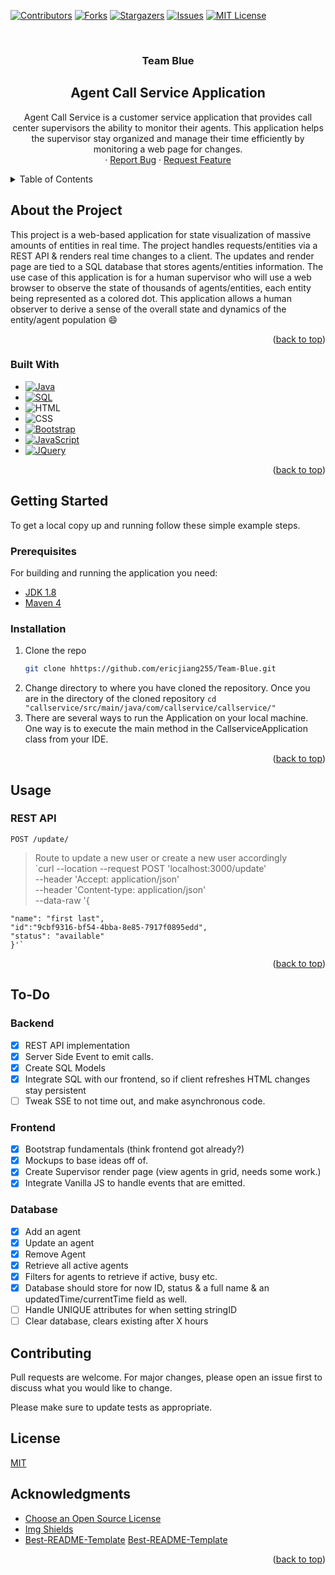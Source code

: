 <a name="readme-top"></a>

<!-- PROJECT SHIELDS -->
<!--
*** Using MD thanks to https://github.com/othneildrew/Best-README-Template for the template
-->

[![Contributors][contributors-shield]][contributors-url]
[![Forks][forks-shield]][forks-url]
[![Stargazers][stars-shield]][stars-url]
[![Issues][issues-shield]][issues-url]
[![MIT License][license-shield]][license-url]

<!-- PROJECT LOGO -->
<br />
<div align="center">

  <h3 align="center">Team Blue </h3>
  <h2 align="center">Agent Call Service Application </h2>

  <p align="center"> 
Agent Call Service is a customer service application that provides call center supervisors the ability to monitor their agents. This application helps the supervisor stay organized and manage their time efficiently by monitoring a web page for changes. 
<br>
    ·
    <a href="https://github.com/ericjiang255/Team-Blue/issues">Report Bug</a>
    ·
    <a href="https://github.com/ericjiang255/Team-Blue/issues">Request Feature</a>
  </p>
</div>

<!-- TABLE OF CONTENTS -->
<details>
  <summary>Table of Contents</summary>
  <ol>
    <li>
      <a href="#about-the-project">About The Project</a>
      <ul>
        <li><a href="#built-with">Built With</a></li>
      </ul>
    </li>
    <li>
      <a href="#getting-started">Getting Started</a>
      <ul>
        <li><a href="#prerequisites">Prerequisites</a></li>
        <li><a href="#installation">Installation</a></li>
      </ul>
    </li>
    <li><a href="#usage">Usage</a></li>
<li><a href="#to-do">Road Map</a></li>
    <li><a href="#contributing">Contributing</a></li>
    <li><a href="#license">License</a></li>
    <li><a href="#acknowledgments">Acknowledgments</a></li>
  </ol>
</details>

<!-- ABOUT THE PROJECT -->

## About the Project

This project is a web-based application for state visualization of massive amounts of entities in real time. The project handles requests/entities via a REST API & renders real time changes to a client. The updates and render page are tied to a SQL database that stores agents/entities information. The use case of this application is for a human supervisor who will use a web browser to observe the state of thousands of agents/entities, each entity being represented as a colored dot. This application allows a human observer to derive a sense of the overall state and dynamics of the entity/agent population :smile:

<p align="right">(<a href="#readme-top">back to top</a>)</p>

### Built With

-   [![Java][java.com]][java-url]
-   [![SQL][sql.com]][sql-url]
-   ![HTML][html.com]
-   ![CSS][css.com]
-   [![Bootstrap][bootstrap.com]][bootstrap-url]
-   [![JavaScript][javascript.com]][javascript-url]
-   [![JQuery][jquery.com]][jquery-url]

<p align="right">(<a href="#readme-top">back to top</a>)</p>

<!-- GETTING STARTED -->

## Getting Started

To get a local copy up and running follow these simple example steps.

### Prerequisites

For building and running the application you need:

-   [JDK 1.8][java8]
-   [Maven 4][maven]

### Installation

1. Clone the repo
    ```sh
    git clone hhttps://github.com/ericjiang255/Team-Blue.git
    ```
2. Change directory to where you have cloned the repository. Once you are in the directory of the cloned repository `cd "callservice/src/main/java/com/callservice/callservice/"`
3. There are several ways to run the Application on your local machine. One way is to execute the main method in the CallserviceApplication class from your IDE.

<p align="right">(<a href="#readme-top">back to top</a>)</p>

<!-- USAGE EXAMPLES -->

## Usage

### REST API

`POST /update/`

> Route to update a new user or create a new user accordingly <br> `curl --location --request POST 'localhost:3000/update' \
> --header 'Accept: application/json' \
> --header 'Content-type: application/json' \
> --data-raw '{

    "name": "first last",
    "id":"9cbf9316-bf54-4bba-8e85-7917f0895edd",
    "status": "available"
    }'`

<p align="right">(<a href="#readme-top">back to top</a>)</p>

## To-Do

### Backend

-   [x] REST API implementation
-   [x] Server Side Event to emit calls.
-   [x] Create SQL Models
-   [x] Integrate SQL with our frontend, so if client refreshes HTML changes stay persistent
-   [ ] Tweak SSE to not time out, and make asynchronous code.

### Frontend

-   [x] Bootstrap fundamentals (think frontend got already?)
-   [x] Mockups to base ideas off of.
-   [x] Create Supervisor render page (view agents in grid, needs some work.)
-   [x] Integrate Vanilla JS to handle events that are emitted.

### Database

-   [x] Add an agent
-   [x] Update an agent
-   [x] Remove Agent
-   [x] Retrieve all active agents
-   [x] Filters for agents to retrieve if active, busy etc.
-   [x] Database should store for now ID, status & a full name & an updatedTime/currentTime field as well.
-   [ ] Handle UNIQUE attributes for when setting stringID
-   [ ] Clear database, clears existing after X hours

## Contributing

Pull requests are welcome. For major changes, please open an issue first to discuss what you would like to change.

Please make sure to update tests as appropriate.

## License

[MIT][license-url]

<!-- ACKNOWLEDGMENTS -->

## Acknowledgments

-   [Choose an Open Source License](https://choosealicense.com)
-   [Img Shields](https://shields.io)
-   [Best-README-Template] [Best-README-Template]
<p align="right">(<a href="#readme-top">back to top</a>)</p>

<!-- MARKDOWN LINKS & IMAGES -->
<!-- https://www.markdownguide.org/basic-syntax/#reference-style-links -->

[contributors-shield]: https://img.shields.io/github/contributors/ericjiang255/Team-Blue.svg?style=for-the-badge
[contributors-url]: https://github.com/ericjiang255/Team-Blue/graphs/contributors
[forks-shield]: https://img.shields.io/github/forks/ericjiang255/Team-Blue.svg?style=for-the-badge
[forks-url]: https://github.com/ericjiang255/Team-Blue/network/members
[stars-shield]: https://img.shields.io/github/stars/ericjiang255/Team-Blue.svg?style=for-the-badge
[stars-url]: https://github.com/ericjiang255/Team-Blue/stargazers
[issues-shield]: https://img.shields.io/github/issues/ericjiang255/Team-Blue.svg?style=for-the-badge
[issues-url]: https://github.com/ericjiang255/Team-Blue/issues
[license-shield]: https://img.shields.io/github/license/ericjiang255/Team-Blue.svg?style=for-the-badge
[license-url]: https://github.com/ericjiang255/Team-Blue/blob/master/LICENSE.txt
[product-screenshot]: images/screenshot.png
[html.com]: https://img.shields.io/badge/HTML5-E34F26?style=for-the-badge&logo=html5&logoColor=white
[css.com]: https://img.shields.io/badge/CSS3-1572B6?style=for-the-badge&logo=css3&logoColor=white
[bootstrap.com]: https://img.shields.io/badge/Bootstrap-563D7C?style=for-the-badge&logo=bootstrap&logoColor=white
[bootstrap-url]: https://getbootstrap.com
[javascript.com]: https://img.shields.io/badge/JavaScript-F7DF1E?style=for-the-badge&logo=javascript&logoColor=black
[javascript-url]: https://www.javascript.com/
[jquery.com]: https://img.shields.io/badge/jQuery-0769AD?style=for-the-badge&logo=jquery&logoColor=white
[jquery-url]: https://jquery.com
[java.com]: https://img.shields.io/badge/Java-ED8B00?style=for-the-badge&logo=java&logoColor=white
[java-url]: https://www.java.com/en/
[sql.com]: https://img.shields.io/badge/MySQL-00000F?style=for-the-badge&logo=mysql&logoColor=white
[sql-url]: https://www.mysql.com/
[java8]: https://www.oracle.com/java/technologies/downloads/#java8
[maven]: http://maven.apache.org/POM/4.0.0
[best-readme-template]: https://github.com/othneildrew/Best-README-Template
